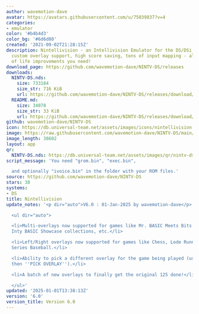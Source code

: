 ```yaml
---
author: wavemotion-dave
avatar: https://avatars.githubusercontent.com/u/75039837?v=4
categories:
- emulator
color: '#b4b4d3'
color_bg: '#6d6d80'
created: '2021-09-02T21:28:15Z'
description: Nintellivision - an Intellivision Emulator for the DS/DSi. High compatibility,
  custom overlay support, high score saving, tons of input mapping - all the quality
  of life improvements you need!
download_page: https://github.com/wavemotion-dave/NINTV-DS/releases
downloads:
  NINTV-DS.nds:
    size: 733184
    size_str: 716 KiB
    url: https://github.com/wavemotion-dave/NINTV-DS/releases/download/6.0/NINTV-DS.nds
  README.md:
    size: 34078
    size_str: 33 KiB
    url: https://github.com/wavemotion-dave/NINTV-DS/releases/download/6.0/README.md
github: wavemotion-dave/NINTV-DS
icon: https://db.universal-team.net/assets/images/icons/nintellivision.png
image: https://raw.githubusercontent.com/wavemotion-dave/NINTV-DS/main/arm9/gfx/bgTop.png
image_length: 38602
layout: app
qr:
  NINTV-DS.nds: https://db.universal-team.net/assets/images/qr/nintv-ds-nds.png
script_message: 'You need "grom.bin", "exec.bin",

  and optionally "ivoice.bin" in the folder with your ROM files.'
source: https://github.com/wavemotion-dave/NINTV-DS
stars: 38
systems:
- DS
title: Nintellivision
update_notes: '<p dir="auto">V6.0 : 01-Jan-2025 by wavemotion-dave</p>

  <ul dir="auto">

  <li>Multi-overlays now supported for games like Mr. BASIC Meets Bits ''n Bytes,
  Inty BASIC Showcase collections, etc.</li>

  <li>Left/Right overlays now supported for games like Chess, Lode Runner or World
  Series Baseball.</li>

  <li>Ability to pick a different overlay for the game being played (use MENU and
  then ''PICK OVERLAY'').</li>

  <li>A batch of new overlays to finally get the original 125 done!</li>

  </ul>'
updated: '2025-01-01T13:38:13Z'
version: '6.0'
version_title: Version 6.0
---
```

